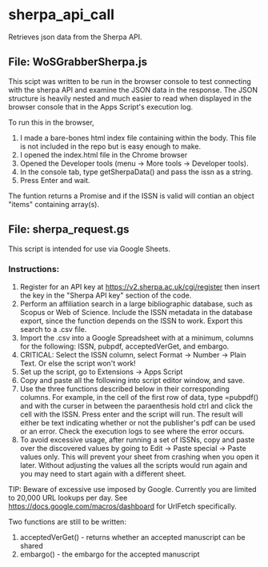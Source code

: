 # sherpa_api_call
Retrieves json data from the Sherpa API.

## File: WoSGrabberSherpa.js
This scipt was written to be run in the browser console to test connecting with the sherpa API and examine the JSON data in the response. The JSON structure is heavily nested and much easier to read when displayed in the browser console that in the Apps Script's execution log.  

To run this in the browser, 
1. I made a bare-bones html index file containing <script src="WoSGrabberSherpa.js"></script> within the body. This file is not included in the repo but is easy enough to make.
2. I opened the index.html file in the Chrome browser
3. Opened the Developer tools (menu -> More tools -> Developer tools). 
4. In the console tab, type getSherpaData() and pass the issn as a string.
5. Press Enter and wait.  

The funtion returns a Promise and if the ISSN is valid will contian an object "items" containing array(s).

## File: sherpa_request.gs
This script is intended for use via Google Sheets.

### Instructions:
1. Register for an API key at https://v2.sherpa.ac.uk/cgi/register then insert the key in the "Sherpa API key" section of the code.
2. Perform an affiliation search in a large bibliographic database, such as Scopus or Web of Science. Include the ISSN metadata in the database export, since the function depends on the ISSN to work. Export this search to a .csv file.
3. Import the .csv into a Google Spreadsheet with at a minimum, columns for the following: ISSN, pubpdf, acceptedVerGet, and embargo.
4. CRITICAL: Select the ISSN column, select Format -> Number -> Plain Text. Or else the script won't work!
5. Set up the script, go to Extensions -> Apps Script
6. Copy and paste all the following into script editor window, and save.
7. Use the three functions described below in their corresponding columns. For example, in the cell of the first row of data, type =pubpdf() and with the curser in between the paraenthesis hold ctrl and click the cell with the ISSN. Press enter and the script will run. The result will either be text indicating whether or not the publisher's pdf can be used or an error. Check the execution logs to see where the error occurs.
8. To avoid excessive usage, after running a set of ISSNs, copy and paste over the discovered values by going to Edit -> Paste special -> Paste values only. This will prevent your sheet from crashing when you open it later. Without adjusting the values all the scripts would run again and you may need to start again with a different sheet.  

TIP: Beware of excessive use imposed by Google. Currently you are limited to 20,000 URL lookups per day. See https://docs.google.com/macros/dashboard for UrlFetch specifically.

Two functions are still to be written:  
1. acceptedVerGet() - returns whether an accepted manuscript can be shared
2. embargo() - the embargo for the accepted manuscript
